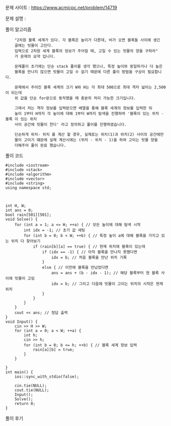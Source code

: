 문제 사이트 : https://www.acmicpc.net/problem/14719

문제 설명 :


풀이 알고리즘

        "2차원 블록 세계가 있다. 각 블록은 높이가 다른데, 비가 오면 블록들 사이에 생긴 
        골에는 빗물이 고인다.
        입력으로 2차원 세계 블록의 정보가 주어질 때, 고일 수 있는 빗물의 양을 구하라"
        가 문제의 요약 입니다.

        문제풀이 초기에는 단순 stack 풀이를 생각 했으나, 특정 높이와 동일하거나 더 높은
        블록을 만나지 않으면 빗물이 고일 수 없기 때문에 다른 풀이 방법을 구상이 필요합니다.

        문제에서 주어진 블록 세계의 크기 W와 H는 각 최대 500으로 최대 격자 넓이는 2,500이 되는데
        위 값을 단순 for문으로 동작했을 때 충분히 처리 가능한 크기입니다.

        그래서 저는 격자 정보를 입력받으면 배열을 통해 블록 세계의 정보를 입력한 뒤
        높이 1부터 H까지 각 높이에 대해 1부터 W까지 탐색을 진행하며 '블록이 있는 위치 - 블록 이 있는 위치
        사이 공간에 빗물이 찬다' 라고 정의하고 풀이를 진행하였습니다.

        단순하게 위치- 위치 를 계산 할 경우, 실제로는 위치(1)과 위치(2) 사이의 공간에만
        물이 고이기 떄문에 실제 계산시에는 (위치 - 위치 - 1)을 하여 고이는 빗물 양을
        더해주어 풀이 완료 했습니다.
        
풀이 코드

    #include <iostream>
    #include <stack>
    #include <algorithm>
    #include <vector>
    #include <string>
    using namespace std;
    
    
    
    int H, W;
    int ans = 0;
    bool rain[501][501];
    void Solve() {
        for (int a = 1; a <= H; ++a) { // 모든 높이에 대해 탐색 시작
            int idx = -1; // 초기 값 세팅
            for (int b = 0; b < W; ++b) { // 특정 높이 a에 대해 블록을 가지고 있는 위치 다 찾아보기
                if (rain[b][a] == true) { // 현재 위치에 블록이 있는데
                    if (idx == -1) { // 아직 블록을 만나지 못했다면
                        idx = b; // 처음 블록을 만난 위치 기록
                    }
                    else { // 이전에 블록을 만났었다면
                        ans = ans + (b - idx - 1); // 해당 블록부터 현 블록 사이에 빗물이 고임
                        idx = b; // 그리고 다음에 빗물이 고이는 위치의 시작은 현재 위치
                    }
                }
            }
        }
        cout << ans; // 정답 출력
    }
    void Input() {
        cin >> H >> W;
        for (int a = 0; a < W; ++a) {
            int h;
            cin >> h;
            for (int b = 0; b <= h; ++b) { // 블록 세계 정보 입력
                rain[a][b] = true;
            }
        }
    
    }
    int main() {
        ios::sync_with_stdio(false);
    
        cin.tie(NULL);
        cout.tie(NULL);
        Input();
        Solve();
        return 0;
    }
풀이 후기

  
